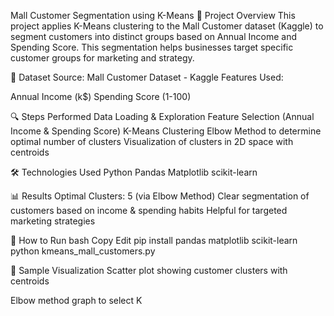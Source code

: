 Mall Customer Segmentation using K-Means
📌 Project Overview
This project applies K-Means clustering to the Mall Customer dataset (Kaggle) to segment customers into distinct groups based on Annual Income and Spending Score. This segmentation helps businesses target specific customer groups for marketing and strategy.

📂 Dataset
Source: Mall Customer Dataset - Kaggle
Features Used:

Annual Income (k$)
Spending Score (1-100)

🔍 Steps Performed
Data Loading & Exploration
Feature Selection (Annual Income & Spending Score)
K-Means Clustering
Elbow Method to determine optimal number of clusters
Visualization of clusters in 2D space with centroids

🛠 Technologies Used
Python
Pandas
Matplotlib
scikit-learn

📊 Results
Optimal Clusters: 5 (via Elbow Method)
Clear segmentation of customers based on income & spending habits
Helpful for targeted marketing strategies

🚀 How to Run
bash
Copy
Edit
pip install pandas matplotlib scikit-learn
python kmeans_mall_customers.py

📸 Sample Visualization
Scatter plot showing customer clusters with centroids

Elbow method graph to select K


